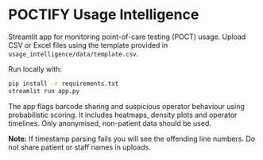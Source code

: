 # POCTIFY Usage Intelligence

Streamlit app for monitoring point-of-care testing (POCT) usage. Upload CSV or Excel files using the template provided in `usage_intelligence/data/template.csv`.

Run locally with:

```bash
pip install -r requirements.txt
streamlit run app.py
```

The app flags barcode sharing and suspicious operator behaviour using probabilistic scoring. It includes heatmaps, density plots and operator timelines. Only anonymised, non-patient data should be used.

**Note:** If timestamp parsing fails you will see the offending line numbers. Do not share patient or staff names in uploads.
